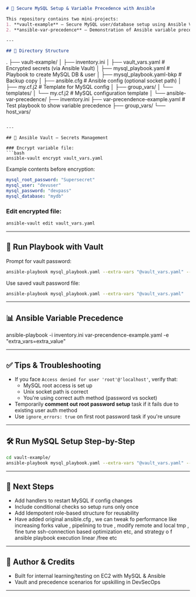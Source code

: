 ```markdown
# 🔐 Secure MySQL Setup & Variable Precedence with Ansible

This repository contains two mini-projects:
1. **vault-example** – Secure MySQL user/database setup using Ansible Vault
2. **ansible-var-precedence** – Demonstration of Ansible variable precedence

---

## 📁 Directory Structure

```
.
├── vault-example/
│   ├── inventory.ini
│   ├── vault_vars.yaml               # Encrypted secrets (via Ansible Vault)
│   ├── mysql_playbook.yaml           # Playbook to create MySQL DB & user
│   ├── mysql_playbook.yaml-bkp       # Backup copy
│   ├── ansible.cfg                   # Ansible config (optional socket path)
│   ├── my.cf.j2                      # Template for MySQL config
│   ├── group_vars/
│   └── templates/
│       └── my.cf.j2                  # MySQL configuration template
│
└── ansible-var-precedence/
    ├── inventory.ini
    ├── var-precendence-example.yaml  # Test playbook to show variable precedence
    ├── group_vars/
    └── host_vars/
```

---

## 🔐 Ansible Vault – Secrets Management

### Encrypt variable file:
```bash
ansible-vault encrypt vault_vars.yaml
```

Example contents before encryption:

```yaml
mysql_root_password: "Supersecret"
mysql_user: "devuser"
mysql_password: "devpass"
mysql_database: "mydb"
```

### Edit encrypted file:
```bash
ansible-vault edit vault_vars.yaml
```

---

## 🚀 Run Playbook with Vault

Prompt for vault password:
```bash
ansible-playbook mysql_playbook.yaml --extra-vars "@vault_vars.yaml" --ask-vault-pass
```

Use saved vault password file:
```bash
ansible-playbook mysql_playbook.yaml --extra-vars "@vault_vars.yaml"
```

---

## 📊 Ansible Variable Precedence

ansible-playbook -i inventory.ini var-precendence-example.yaml -e "extra_vars=extra_value"

---

## ✅ Tips & Troubleshooting

- If you face `Access denied for user 'root'@'localhost'`, verify that:
  - MySQL root access is set up
  - Unix socket path is correct
  - You're using correct auth method (password vs socket)
- Temporarily **comment out root password setup** task if it fails due to existing user auth method
- Use `ignore_errors: true` on first root password task if you're unsure

---

## 🛠️ Run MySQL Setup Step-by-Step

```bash
cd vault-example/
ansible-playbook mysql_playbook.yaml --extra-vars "@vault_vars.yaml" --ask-vault-pass
```

---

## 📂 Next Steps

- Add handlers to restart MySQL if config changes
- Include conditional checks so setup runs only once
- Add Idempotent role-based structure for reusability
- Have added original ansible.cfg , we can tweak fo performance like increasing forks value , pipelining to true , modify remote and local tmp , fine tune ssh-connection based optimization etc, and strategy o
f ansible playbook execution linear /free etc
---

## 🧾 Author & Credits

- Built for internal learning/testing on EC2 with MySQL & Ansible
- Vault and precedence scenarios for upskilling in DevSecOps

---
```
